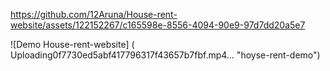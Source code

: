 
https://github.com/12Aruna/House-rent-website/assets/122152267/c165598e-8556-4094-90e9-97d7dd20a5e7

![Demo House-rent-website] ( Uploading0f7730ed5abf417796317f43657b7fbf.mp4…  "hoyse-rent-demo")





